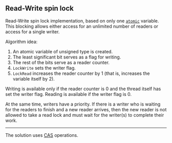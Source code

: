 ## Read-Write spin lock

Read-Write spin lock implementation, based on only one [`atomic`](https://en.cppreference.com/w/cpp/atomic/atomic) variable. This blocking allows either access for an unlimited number of readers or access for a single writer.

Algorithm idea:
1. An atomic variable of unsigned type is created.
2. The least significant bit serves as a flag for writing.
3. The rest of the bits serve as a reader counter.
4. `LockWrite` sets the writer flag.
5. `LockRead` increases the reader counter by 1 (that is, increases the variable itself by 2).


Writing is available only if the reader counter is 0 and the thread itself has set the writer flag.
Reading is available if the writer flag is 0.

At the same time, writers have a priority. If there is a writer who is waiting for the readers to finish and a new reader arrives, then the new reader is not allowed to take a read lock and must wait for the writer(s) to complete their work.

---

The solution uses [CAS](https://en.wikipedia.org/wiki/Compare-and-swap) operations. 
